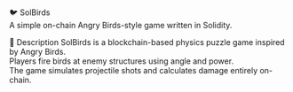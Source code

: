 🐦 SolBirds     
A simple on-chain Angry Birds-style game written in Solidity.   
    
🎯 Description 
SolBirds is a blockchain-based physics puzzle game inspired by Angry Birds.     
Players fire birds at enemy structures using angle and power.       
The game simulates projectile shots and calculates damage entirely on-chain.        
   
